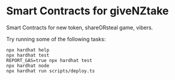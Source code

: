 # Smart Contracts for giveNZtake

Smart Contracts for new token, shareORsteal game, vibers.

Try running some of the following tasks:

```shell
npx hardhat help
npx hardhat test
REPORT_GAS=true npx hardhat test
npx hardhat node
npx hardhat run scripts/deploy.ts
```
